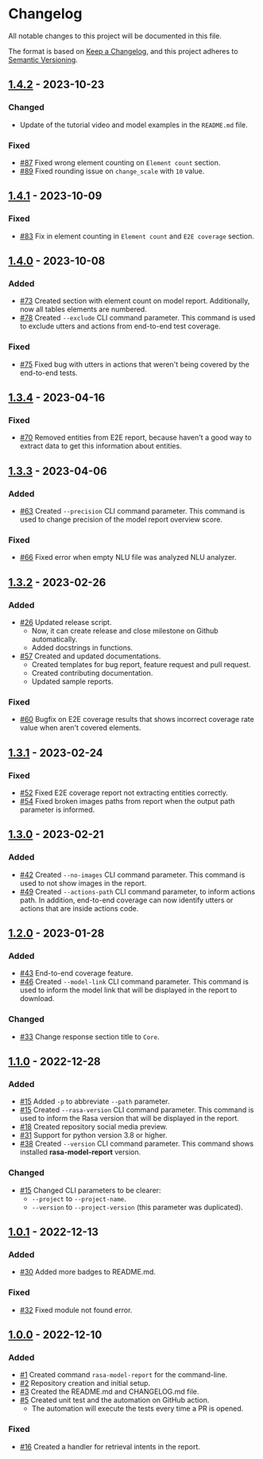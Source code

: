# Changelog

All notable changes to this project will be documented in this file.

The format is based on [Keep a Changelog](https://keepachangelog.com/en/1.0.0/),
and this project adheres to [Semantic Versioning](https://semver.org/spec/v2.0.0.html).

## [1.4.2] - 2023-10-23
### Changed
- Update of the tutorial video and model examples in the `README.md` file.

### Fixed
- [#87](https://github.com/brunohjs/rasa-model-report/issues/87) Fixed wrong element counting on `Element count` section.
- [#89](https://github.com/brunohjs/rasa-model-report/issues/89) Fixed rounding issue on `change_scale` with `10` value.

## [1.4.1] - 2023-10-09
### Fixed
- [#83](https://github.com/brunohjs/rasa-model-report/issues/83) Fix in element counting in `Element count` and `E2E coverage` section.


## [1.4.0] - 2023-10-08
### Added
- [#73](https://github.com/brunohjs/rasa-model-report/issues/73) Created section with element count on model report. Additionally, now all tables elements are numbered.
- [#78](https://github.com/brunohjs/rasa-model-report/issues/78) Created `--exclude` CLI command parameter. This command is used to exclude utters and actions from end-to-end test coverage.

### Fixed
- [#75](https://github.com/brunohjs/rasa-model-report/issues/75) Fixed bug with utters in actions that weren't being covered by the end-to-end tests.

## [1.3.4] - 2023-04-16
### Fixed
- [#70](https://github.com/brunohjs/rasa-model-report/issues/70) Removed entities from E2E report, because haven't a good way to extract data to get this information about entities.

## [1.3.3] - 2023-04-06
### Added
- [#63](https://github.com/brunohjs/rasa-model-report/issues/63) Created `--precision` CLI command parameter. This command is used to change precision of the model report overview score.
### Fixed
- [#66](https://github.com/brunohjs/rasa-model-report/issues/63) Fixed error when empty NLU file was analyzed NLU analyzer.

## [1.3.2] - 2023-02-26
### Added
- [#26](https://github.com/brunohjs/rasa-model-report/issues/26) Updated release script.
  - Now, it can create release and close milestone on Github automatically.
  - Added docstrings in functions.
- [#57](https://github.com/brunohjs/rasa-model-report/issues/57) Created and updated documentations.
  - Created templates for bug report, feature request and pull request.
  - Created contributing documentation.
  - Updated sample reports.
### Fixed
- [#60](https://github.com/brunohjs/rasa-model-report/issues/60) Bugfix on E2E coverage results that shows incorrect coverage rate value when aren't covered elements.

## [1.3.1] - 2023-02-24
### Fixed
- [#52](https://github.com/brunohjs/rasa-model-report/issues/52) Fixed E2E coverage report not extracting entities correctly.
- [#54](https://github.com/brunohjs/rasa-model-report/issues/54) Fixed broken images paths from report when the output path parameter is informed.

## [1.3.0] - 2023-02-21
### Added
- [#42](https://github.com/brunohjs/rasa-model-report/issues/42) Created `--no-images` CLI command parameter. This command is used to not show images in the report.
- [#49](https://github.com/brunohjs/rasa-model-report/issues/49) Created `--actions-path` CLI command parameter, to inform actions path. In addition, end-to-end coverage can now identify utters or actions that are inside actions code.


## [1.2.0] - 2023-01-28
### Added
- [#43](https://github.com/brunohjs/rasa-model-report/issues/43) End-to-end coverage feature.
- [#46](https://github.com/brunohjs/rasa-model-report/issues/46) Created `--model-link` CLI command parameter. This command is used to inform the model link that will be displayed in the report to download.

### Changed
- [#33](https://github.com/brunohjs/rasa-model-report/issues/33) Change response section title to `Core`.


## [1.1.0] - 2022-12-28
### Added
- [#15](https://github.com/brunohjs/rasa-model-report/issues/15) Added `-p` to abbreviate `--path` parameter.
- [#15](https://github.com/brunohjs/rasa-model-report/issues/15) Created `--rasa-version` CLI command parameter. This command is used to inform the Rasa version that will be displayed in the report.
- [#18](https://github.com/brunohjs/rasa-model-report/issues/18) Created repository social media preview.
- [#31](https://github.com/brunohjs/rasa-model-report/issues/30) Support for python version 3.8 or higher.
- [#38](https://github.com/brunohjs/rasa-model-report/issues/38) Created `--version` CLI command parameter. This command shows installed **rasa-model-report** version.

### Changed
- [#15](https://github.com/brunohjs/rasa-model-report/issues/15) Changed CLI parameters to be clearer:
  - `--project` to `--project-name`.
  - `--version` to `--project-version` (this parameter was duplicated).


## [1.0.1] - 2022-12-13
### Added
- [#30](https://github.com/brunohjs/rasa-model-report/issues/30) Added more badges to README.md.

### Fixed
- [#32](https://github.com/brunohjs/rasa-model-report/issues/32) Fixed module not found error.


## [1.0.0] - 2022-12-10
### Added
- [#1](https://github.com/brunohjs/rasa-model-report/issues/1) Created command `rasa-model-report` for the command-line.
- [#2](https://github.com/brunohjs/rasa-model-report/issues/2) Repository creation and initial setup.
- [#3](https://github.com/brunohjs/rasa-model-report/issues/3) Created the README.md and CHANGELOG.md file.
- [#5](https://github.com/brunohjs/rasa-model-report/issues/5) Created unit test and the automation on GitHub action.
  - The automation will execute the tests every time a PR is opened.

### Fixed
- [#16](https://github.com/brunohjs/rasa-model-report/issues/16) Created a handler for retrieval intents in the report.


[1.4.2]: https://github.com/brunohjs/rasa-model-report/compare/1.4.1...1.4.2
[1.4.1]: https://github.com/brunohjs/rasa-model-report/compare/1.4.0...1.4.1
[1.4.0]: https://github.com/brunohjs/rasa-model-report/compare/1.3.4...1.4.0
[1.3.4]: https://github.com/brunohjs/rasa-model-report/compare/1.3.3...1.3.4
[1.3.3]: https://github.com/brunohjs/rasa-model-report/compare/1.3.2...1.3.3
[1.3.2]: https://github.com/brunohjs/rasa-model-report/compare/1.3.0...1.3.2
[1.3.1]: https://github.com/brunohjs/rasa-model-report/compare/1.3.0...1.3.1
[1.3.0]: https://github.com/brunohjs/rasa-model-report/compare/1.2.0...1.3.0
[1.2.0]: https://github.com/brunohjs/rasa-model-report/compare/1.1.0...1.2.0
[1.1.0]: https://github.com/brunohjs/rasa-model-report/compare/1.0.1...1.1.0
[1.0.1]: https://github.com/brunohjs/rasa-model-report/compare/1.0.0...1.0.1
[1.0.0]: https://github.com/brunohjs/rasa-model-report/releases/tag/1.0.0
